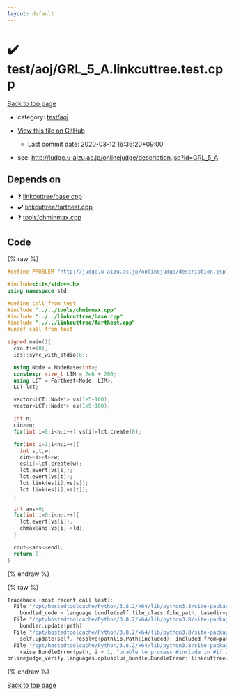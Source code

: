 ```yaml
---
layout: default
---
```


<!-- mathjax config similar to math.stackexchange -->
<script type="text/javascript" async
  src="https://cdnjs.cloudflare.com/ajax/libs/mathjax/2.7.5/MathJax.js?config=TeX-MML-AM_CHTML">
</script>
<script type="text/x-mathjax-config">
  MathJax.Hub.Config({
    TeX: { equationNumbers: { autoNumber: "AMS" }},
    tex2jax: {
      inlineMath: [ ['$','$'] ],
      processEscapes: true
    },
    "HTML-CSS": { matchFontHeight: false },
    displayAlign: "left",
    displayIndent: "2em"
  });
</script>

<script type="text/javascript" src="https://cdnjs.cloudflare.com/ajax/libs/jquery/3.4.1/jquery.min.js"></script>
<script src="https://cdn.jsdelivr.net/npm/jquery-balloon-js@1.1.2/jquery.balloon.min.js" integrity="sha256-ZEYs9VrgAeNuPvs15E39OsyOJaIkXEEt10fzxJ20+2I=" crossorigin="anonymous"></script>
<script type="text/javascript" src="../../../assets/js/copy-button.js"></script>
<link rel="stylesheet" href="../../../assets/css/copy-button.css" />


# :heavy_check_mark: test/aoj/GRL_5_A.linkcuttree.test.cpp

<a href="../../../index.html">Back to top page</a>

* category: <a href="../../../index.html#0d0c91c0cca30af9c1c9faef0cf04aa9">test/aoj</a>
* <a href="{{ site.github.repository_url }}/blob/master/test/aoj/GRL_5_A.linkcuttree.test.cpp">View this file on GitHub</a>
    - Last commit date: 2020-03-12 16:36:20+09:00


* see: <a href="http://judge.u-aizu.ac.jp/onlinejudge/description.jsp?id=GRL_5_A">http://judge.u-aizu.ac.jp/onlinejudge/description.jsp?id=GRL_5_A</a>


## Depends on

* :question: <a href="../../../library/linkcuttree/base.cpp.html">linkcuttree/base.cpp</a>
* :heavy_check_mark: <a href="../../../library/linkcuttree/farthest.cpp.html">linkcuttree/farthest.cpp</a>
* :question: <a href="../../../library/tools/chminmax.cpp.html">tools/chminmax.cpp</a>


## Code

<a id="unbundled"></a>
{% raw %}
```cpp
#define PROBLEM "http://judge.u-aizu.ac.jp/onlinejudge/description.jsp?id=GRL_5_A"

#include<bits/stdc++.h>
using namespace std;

#define call_from_test
#include "../../tools/chminmax.cpp"
#include "../../linkcuttree/base.cpp"
#include "../../linkcuttree/farthest.cpp"
#undef call_from_test

signed main(){
  cin.tie(0);
  ios::sync_with_stdio(0);

  using Node = NodeBase<int>;
  constexpr size_t LIM = 2e6 + 200;
  using LCT = Farthest<Node, LIM>;
  LCT lct;

  vector<LCT::Node*> vs(1e5+100);
  vector<LCT::Node*> es(1e5+100);

  int n;
  cin>>n;
  for(int i=0;i<n;i++) vs[i]=lct.create(0);

  for(int i=1;i<n;i++){
    int s,t,w;
    cin>>s>>t>>w;
    es[i]=lct.create(w);
    lct.evert(vs[s]);
    lct.evert(vs[t]);
    lct.link(es[i],vs[s]);
    lct.link(es[i],vs[t]);
  }

  int ans=0;
  for(int i=0;i<n;i++){
    lct.evert(vs[i]);
    chmax(ans,vs[i]->ld);
  }

  cout<<ans<<endl;
  return 0;
}

```
{% endraw %}

<a id="bundled"></a>
{% raw %}
```cpp
Traceback (most recent call last):
  File "/opt/hostedtoolcache/Python/3.8.2/x64/lib/python3.8/site-packages/onlinejudge_verify/docs.py", line 340, in write_contents
    bundled_code = language.bundle(self.file_class.file_path, basedir=pathlib.Path.cwd())
  File "/opt/hostedtoolcache/Python/3.8.2/x64/lib/python3.8/site-packages/onlinejudge_verify/languages/cplusplus.py", line 68, in bundle
    bundler.update(path)
  File "/opt/hostedtoolcache/Python/3.8.2/x64/lib/python3.8/site-packages/onlinejudge_verify/languages/cplusplus_bundle.py", line 282, in update
    self.update(self._resolve(pathlib.Path(included), included_from=path))
  File "/opt/hostedtoolcache/Python/3.8.2/x64/lib/python3.8/site-packages/onlinejudge_verify/languages/cplusplus_bundle.py", line 281, in update
    raise BundleError(path, i + 1, "unable to process #include in #if / #ifdef / #ifndef other than include guards")
onlinejudge_verify.languages.cplusplus_bundle.BundleError: linkcuttree/farthest.cpp: line 6: unable to process #include in #if / #ifdef / #ifndef other than include guards

```
{% endraw %}

<a href="../../../index.html">Back to top page</a>

